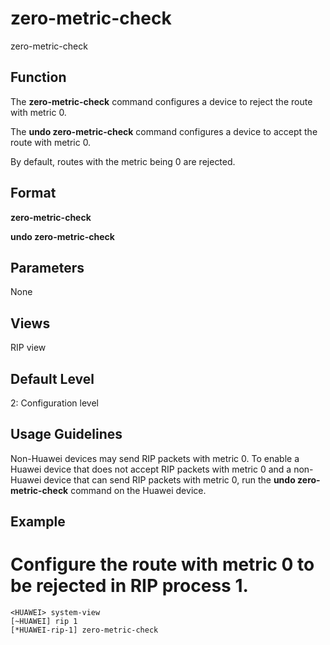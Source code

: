 zero-metric-check
=================

zero-metric-check

Function
--------



The **zero-metric-check** command configures a device to reject the route with metric 0.

The **undo zero-metric-check** command configures a device to accept the route with metric 0.



By default, routes with the metric being 0 are rejected.


Format
------

**zero-metric-check**

**undo zero-metric-check**


Parameters
----------

None

Views
-----

RIP view


Default Level
-------------

2: Configuration level


Usage Guidelines
----------------

Non-Huawei devices may send RIP packets with metric 0. To enable a Huawei device that does not accept RIP packets with metric 0 and a non-Huawei device that can send RIP packets with metric 0, run the **undo zero-metric-check** command on the Huawei device.


Example
-------

# Configure the route with metric 0 to be rejected in RIP process 1.
```
<HUAWEI> system-view
[~HUAWEI] rip 1
[*HUAWEI-rip-1] zero-metric-check

```